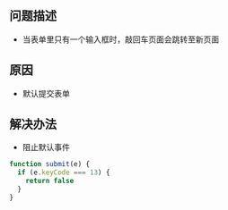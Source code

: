 ## 问题描述
* 当表单里只有一个输入框时，敲回车页面会跳转至新页面
## 原因
* 默认提交表单
## 解决办法
* 阻止默认事件
```javascript
function submit(e) {
  if (e.keyCode === 13) {
    return false
  }
}
```
